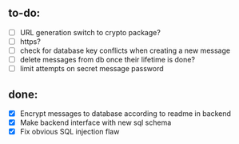 ## to-do:
- [ ] URL generation switch to crypto package?
- [ ] https?
- [ ] check for database key conflicts when creating a new message
- [ ] delete messages from db once their lifetime is done?
- [ ] limit attempts on secret message password

## done:
- [x] Encrypt messages to database according to readme in backend
- [x] Make backend interface with new sql schema
- [x] Fix obvious SQL injection flaw
